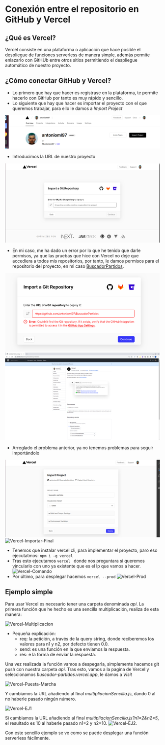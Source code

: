 # Conexión entre el repositorio en GitHub y Vercel

## ¿Qué es Vercel?
Vercel consiste en una plataforma o aplicación que hace posible el despliegue de funciones serverless de manera simple, además permite enlazarlo con GitHUb entre otros sitios permitiendo el despliegue automático de nuestro proyecto.

## ¿Cómo conectar GitHub y Vercel?
- Lo primero que hay que hacer es registrase en la plataforma, te permite hacerlo con GitHub por tanto es muy rápido y sencillo.
- Lo siguiente que hay que hacer es importar el proyecto con el que queremos trabajar, para ello le damos a *Import Project*

![Vercel-Dashboard](./img/Vercel-Dashboard.png)
- Introducimos la URL de nuestro proyecto

![Vercel-Importar-Proyecto](./img/Vercel-Importar-Proyecto.png)
- En mi caso, me ha dado un error por lo que he tenido que darle permisos, ya que las pruebas que hice con Vercel no deje que accediera a todos mis repositorios, por tanto, le damos permisos para el repositorio del proyecto, en mi caso [BuscadorPartidos](https://github.com/antonioml97/BuscadorPartidos).
                                                                                                    
![Vercel-Error](./img/Vercel-Error.png)
![Vercel-Arreglar-Repo](./img/Vercel-Arreglar-Repo.png)

- Arreglado el problema anterior, ya no tenemos problemas para seguir importándolo

![Vercel-Importar-OK](./img/Vercel-Importar-OK.png)
![Vercel-Importar-Final](./img/Vercel-Importar-Final.png)

- Tenemos que instalar vercel cli, para implementar el proyecto, paro eso ejecutatmos: 
``` npm i -g vercel ```
- Tras esto ejecutamos ```vercel ``` donde nos preguntara si queremos vincularlo con uno ya existente que es el lp que vamos a hacer.
![Vercel-Comando](./img/Vercel-Comando.png)
- Por último, para desplegar hacemos ```vercel --prod```
![Vercel-Prod](./img/Vercel-Prod.png)

## Ejemplo simple
Para usar Vercel es necesario tener una carpeta denominada *api*. La primera función que he hecho es una sencilla multiplicación, realiza de esta manera:

![Vercel-Multiplicacion](./img/Vercel-Multiplicacion.png)
                                                                    
- Pequeña explicación:
    - req: la petición, a través de la query string, donde reciberemos los valores para n1 y n2, por defecto tienen 0.0.
    - send: es una función en la que enviamos la respuesta.
    - res: e la forma de enviar la respuesta.

Una vez realizada la función vamos a despegarla, simplemente hacemos git push con  nuestra carpeta *api*.
Tras esto, vamos a la pagina de Vercel y seleccionamos *buscador-partidos.vercel.app*, le damos a *Visit*                                                            

![Vercel-Puesta-Marcha](./img/Vercel-Puesta-Marcha.png)

Y cambiamos la URL añadiendo al final *multipliacionSencilla.js*, dando 0 al no haberle pasado ningún número.

![Vercel-EJ1](./img/Vercel-EJ1.png)

Si cambiamos la URL añadiendo al final *multipliacionSencilla.js?n1=2&n2=5*, el resultado es 10 al haberle pasado n1=2 y n2=10.
![Vercel-EJ2](./img/Vercel-EJ2.png).

Con este sencillo ejemplo se ve como se puede desplegar una función serverless fácilmente. 
